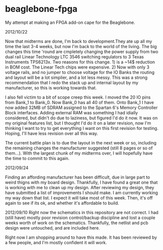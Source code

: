 beaglebone-fpga
===============

My attempt at making an FPGA add-on cape for the Beaglebone.

2012/10/22

Now that midterms are done, I'm back to development.They ate up all my time the last 3-4 weeks, but now I'm back to the world of the living. The big changes this time 'round are cmpletely changing the power supply from two dual rail Linear Technology LTC 3546 switching regulators to 3 Texas Instruments TPS6213x. Two reasons for this change. 1) is a ~14$ reduction in BOM cost. The Linear Tech chips were expensive. 2) Now with only 3 voltage rails, and no jumper to choose voltage for the IO Banks the routing and layout will be a lot simplier, and a lot less messy. This was a strong recommendation that I redo the stack up and internal layout by my manufacturer, so this is working towards that.

I also fell victim to a bit of scope creep this week. I moved the 20 IO pins from Bank_1 to Bank_0. Now Bank_0 has all 40 of them. Onto Bank_1 I have now added 32MB of SDRAM assigned to the Spartan 6's Memory Controller Block interfaces. Adding external RAM was something I had idially considered, but didn't do due to laziness, but figured I'd do it now. It was on my original features list, but I thought I'd do it on a later revision, now I'm thinking I want to try to get everything I want on this first revision for testing. Hoping, I'll have less revision over all this way.

The current battle plan is to due the layout in the next week or so, including the remaining changes the manufacturer suggested (still 8 pages or so of them...).  With the largest chunk of my midterms over, I will hopefully have the time to commit to this again.


2012/09/24

Finding an affording manufacturer has been difficult, due in large part 
to weird thigns with my board design. Thankfully, I have found a great 
one that is working with me to clean up my design. After reviewing my 
design, they have submitted a list of improvements I should make. I am 
currently working my way down that list. I expect it will take most of 
this week. Then, it's off again to see if its ok, and whether it's 
affordable to build.

2012/09/10
Right now the schematics in this repository are not correct. I had 
(still have) mostly poor revision control/backup discipline and lost a 
couple weeks worth of work on the schematics. Thankfully, the netlist 
and pcb design were untouched, and are included here. 

Right now I am shopping around to have this made. It has been reviewed 
by a few people, and I'm mostly confident it will work. 
